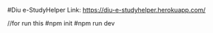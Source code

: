 #Diu e-StudyHelper Link: https://diu-e-studyhelper.herokuapp.com/

//for run this
#npm init
#npm run dev
